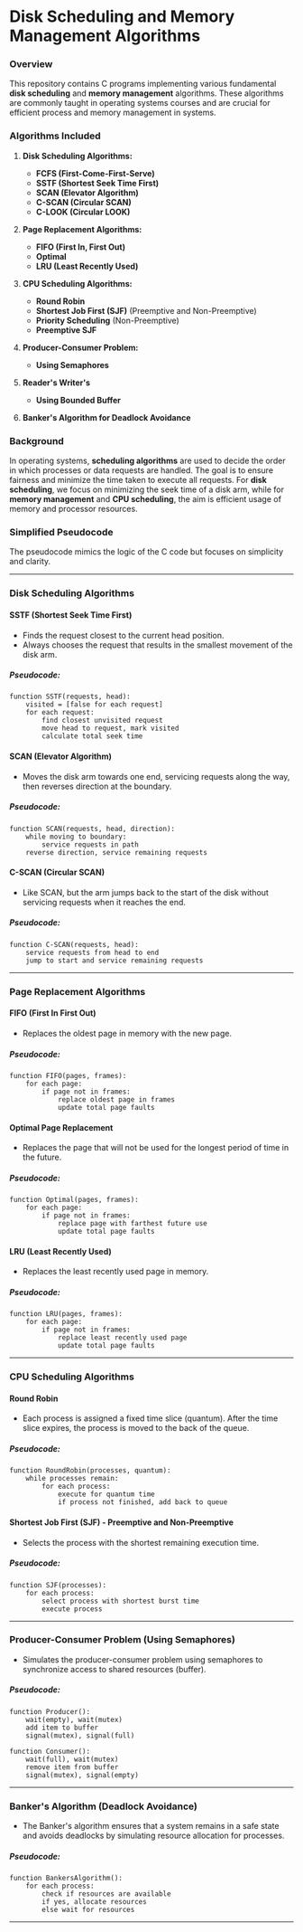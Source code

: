 # Disk Scheduling and Memory Management Algorithms

### Overview

This repository contains C programs implementing various fundamental **disk scheduling** and **memory management** algorithms. These algorithms are commonly taught in operating systems courses and are crucial for efficient process and memory management in systems.

### Algorithms Included

1. **Disk Scheduling Algorithms:**
   - **FCFS (First-Come-First-Serve)**
   - **SSTF (Shortest Seek Time First)**
   - **SCAN (Elevator Algorithm)**
   - **C-SCAN (Circular SCAN)**
   - **C-LOOK (Circular LOOK)**
   
2. **Page Replacement Algorithms:**
   - **FIFO (First In, First Out)**
   - **Optimal**
   - **LRU (Least Recently Used)**

3. **CPU Scheduling Algorithms:**
   - **Round Robin**
   - **Shortest Job First (SJF)** (Preemptive and Non-Preemptive)
   - **Priority Scheduling** (Non-Preemptive)
   - **Preemptive SJF**
   
4. **Producer-Consumer Problem:**
   - **Using Semaphores**

5. **Reader's Writer's**
   - **Using Bounded Buffer**
   
5. **Banker's Algorithm for Deadlock Avoidance**

### Background

In operating systems, **scheduling algorithms** are used to decide the order in which processes or data requests are handled. The goal is to ensure fairness and minimize the time taken to execute all requests. For **disk scheduling**, we focus on minimizing the seek time of a disk arm, while for **memory management** and **CPU scheduling**, the aim is efficient usage of memory and processor resources.

### Simplified Pseudocode

The pseudocode mimics the logic of the C code but focuses on simplicity and clarity.

---

### **Disk Scheduling Algorithms**

#### SSTF (Shortest Seek Time First)

- Finds the request closest to the current head position.
- Always chooses the request that results in the smallest movement of the disk arm.

##### Pseudocode:
```
function SSTF(requests, head):
    visited = [false for each request]
    for each request:
        find closest unvisited request
        move head to request, mark visited
        calculate total seek time
```

#### SCAN (Elevator Algorithm)

- Moves the disk arm towards one end, servicing requests along the way, then reverses direction at the boundary.

##### Pseudocode:
```
function SCAN(requests, head, direction):
    while moving to boundary:
        service requests in path
    reverse direction, service remaining requests
```

#### C-SCAN (Circular SCAN)

- Like SCAN, but the arm jumps back to the start of the disk without servicing requests when it reaches the end.

##### Pseudocode:
```
function C-SCAN(requests, head):
    service requests from head to end
    jump to start and service remaining requests
```

---

### **Page Replacement Algorithms**

#### FIFO (First In First Out)

- Replaces the oldest page in memory with the new page.
  
##### Pseudocode:
```
function FIFO(pages, frames):
    for each page:
        if page not in frames:
            replace oldest page in frames
            update total page faults
```

#### Optimal Page Replacement

- Replaces the page that will not be used for the longest period of time in the future.

##### Pseudocode:
```
function Optimal(pages, frames):
    for each page:
        if page not in frames:
            replace page with farthest future use
            update total page faults
```

#### LRU (Least Recently Used)

- Replaces the least recently used page in memory.

##### Pseudocode:
```
function LRU(pages, frames):
    for each page:
        if page not in frames:
            replace least recently used page
            update total page faults
```

---

### **CPU Scheduling Algorithms**

#### Round Robin

- Each process is assigned a fixed time slice (quantum). After the time slice expires, the process is moved to the back of the queue.

##### Pseudocode:
```
function RoundRobin(processes, quantum):
    while processes remain:
        for each process:
            execute for quantum time
            if process not finished, add back to queue
```

#### Shortest Job First (SJF) - Preemptive and Non-Preemptive

- Selects the process with the shortest remaining execution time.

##### Pseudocode:
```
function SJF(processes):
    for each process:
        select process with shortest burst time
        execute process
```

---

### **Producer-Consumer Problem (Using Semaphores)**

- Simulates the producer-consumer problem using semaphores to synchronize access to shared resources (buffer).

##### Pseudocode:
```
function Producer():
    wait(empty), wait(mutex)
    add item to buffer
    signal(mutex), signal(full)

function Consumer():
    wait(full), wait(mutex)
    remove item from buffer
    signal(mutex), signal(empty)
```

---

### **Banker's Algorithm (Deadlock Avoidance)**

- The Banker's algorithm ensures that a system remains in a safe state and avoids deadlocks by simulating resource allocation for processes.

##### Pseudocode:
```
function BankersAlgorithm():
    for each process:
        check if resources are available
        if yes, allocate resources
        else wait for resources
```

---
